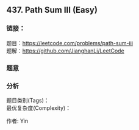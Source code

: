 ## 437. Path Sum III (Easy)

### **链接**：
题目：https://leetcode.com/problems/path-sum-iii  
题解：https://github.com/JianghanLi/LeetCode

### **题意**



### **分析**  
题目类别(Tags)：  
最优复杂度(Complexity)：  



作者: Yin
